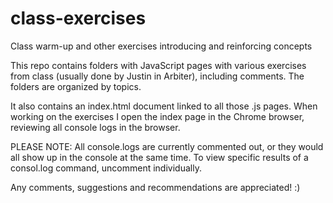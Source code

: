 # class-exercises
Class warm-up and other exercises introducing and reinforcing concepts

This repo contains folders with JavaScript pages with various exercises from class (usually done by Justin in Arbiter), including comments. The folders are organized by topics. 

It also contains an index.html document linked to all those .js pages. When working on the exercises I open the index page in the Chrome browser, reviewing all console logs in the browser.

PLEASE NOTE: All console.logs are currently commented out, or they would all show up in the console at the same time. To view specific results of a consol.log command, uncomment individually. 

Any comments, suggestions and recommendations are appreciated! :)
